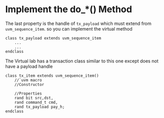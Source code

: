 # Implement the do_*() Method

The last property is the handle of `tx_payload` which must extend from `uvm_sequence_item`. so you can implement the virtual method 

```
class tx_payload extends uvm_sequence_item
    ...
    ...
endclass
```

The Virtual lab has a transaction class similar to this one except does not have a payload handle

```
class tx_item extends uvm_sequence_item()
    //`uvm macro
    //Constructor

    //Properties
    rand bit src,dst,
    rand command_t cmd,
    rand tx_payload pay_h; 
endclass
```
